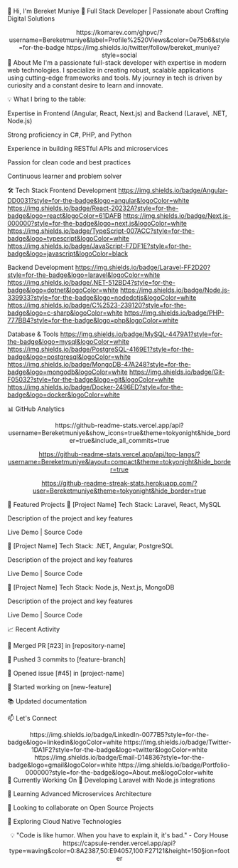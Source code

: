 👋 Hi, I'm Bereket Muniye
🚀 Full Stack Developer | Passionate about Crafting Digital Solutions
<div align="center">
https://komarev.com/ghpvc/?username=Bereketmuniye&label=Profile%2520Views&color=0e75b6&style=for-the-badge
https://img.shields.io/twitter/follow/bereket_muniye?style=social

</div>
🎯 About Me
I'm a passionate full-stack developer with expertise in modern web technologies. I specialize in creating robust, scalable applications using cutting-edge frameworks and tools. My journey in tech is driven by curiosity and a constant desire to learn and innovate.

💡 What I bring to the table:

Expertise in Frontend (Angular, React, Next.js) and Backend (Laravel, .NET, Node.js)

Strong proficiency in C#, PHP, and Python

Experience in building RESTful APIs and microservices

Passion for clean code and best practices

Continuous learner and problem solver

🛠️ Tech Stack
Frontend Development
https://img.shields.io/badge/Angular-DD0031?style=for-the-badge&logo=angular&logoColor=white
https://img.shields.io/badge/React-20232A?style=for-the-badge&logo=react&logoColor=61DAFB
https://img.shields.io/badge/Next.js-000000?style=for-the-badge&logo=next.js&logoColor=white
https://img.shields.io/badge/TypeScript-007ACC?style=for-the-badge&logo=typescript&logoColor=white
https://img.shields.io/badge/JavaScript-F7DF1E?style=for-the-badge&logo=javascript&logoColor=black

Backend Development
https://img.shields.io/badge/Laravel-FF2D20?style=for-the-badge&logo=laravel&logoColor=white
https://img.shields.io/badge/.NET-512BD4?style=for-the-badge&logo=dotnet&logoColor=white
https://img.shields.io/badge/Node.js-339933?style=for-the-badge&logo=nodedotjs&logoColor=white
https://img.shields.io/badge/C%2523-239120?style=for-the-badge&logo=c-sharp&logoColor=white
https://img.shields.io/badge/PHP-777BB4?style=for-the-badge&logo=php&logoColor=white

Database & Tools
https://img.shields.io/badge/MySQL-4479A1?style=for-the-badge&logo=mysql&logoColor=white
https://img.shields.io/badge/PostgreSQL-4169E1?style=for-the-badge&logo=postgresql&logoColor=white
https://img.shields.io/badge/MongoDB-47A248?style=for-the-badge&logo=mongodb&logoColor=white
https://img.shields.io/badge/Git-F05032?style=for-the-badge&logo=git&logoColor=white
https://img.shields.io/badge/Docker-2496ED?style=for-the-badge&logo=docker&logoColor=white

📊 GitHub Analytics
<div align="center">
https://github-readme-stats.vercel.app/api?username=Bereketmuniye&show_icons=true&theme=tokyonight&hide_border=true&include_all_commits=true

https://github-readme-stats.vercel.app/api/top-langs/?username=Bereketmuniye&layout=compact&theme=tokyonight&hide_border=true

https://github-readme-streak-stats.herokuapp.com/?user=Bereketmuniye&theme=tokyonight&hide_border=true

</div>
🚀 Featured Projects
🌟 [Project Name]
Tech Stack: Laravel, React, MySQL

Description of the project and key features

Live Demo | Source Code

🌟 [Project Name]
Tech Stack: .NET, Angular, PostgreSQL

Description of the project and key features

Live Demo | Source Code

🌟 [Project Name]
Tech Stack: Node.js, Next.js, MongoDB

Description of the project and key features

Live Demo | Source Code

📈 Recent Activity
<!--START_SECTION:activity-->
🎉 Merged PR [#23] in [repository-name]

🚀 Pushed 3 commits to [feature-branch]

💪 Opened issue [#45] in [project-name]

🔨 Started working on [new-feature]

📚 Updated documentation

<!--END_SECTION:activity-->
📫 Let's Connect
<div align="center">
https://img.shields.io/badge/LinkedIn-0077B5?style=for-the-badge&logo=linkedin&logoColor=white
https://img.shields.io/badge/Twitter-1DA1F2?style=for-the-badge&logo=twitter&logoColor=white
https://img.shields.io/badge/Email-D14836?style=for-the-badge&logo=gmail&logoColor=white
https://img.shields.io/badge/Portfolio-000000?style=for-the-badge&logo=About.me&logoColor=white

</div>
🎯 Currently Working On
🔭 Developing Laravel with Node.js integrations

🌱 Learning Advanced Microservices Architecture

👯 Looking to collaborate on Open Source Projects

🤔 Exploring Cloud Native Technologies

<div align="center">
💡 "Code is like humor. When you have to explain it, it's bad." - Cory House
https://capsule-render.vercel.app/api?type=waving&color=0:8A2387,50:E94057,100:F27121&height=150&section=footer

</div>
